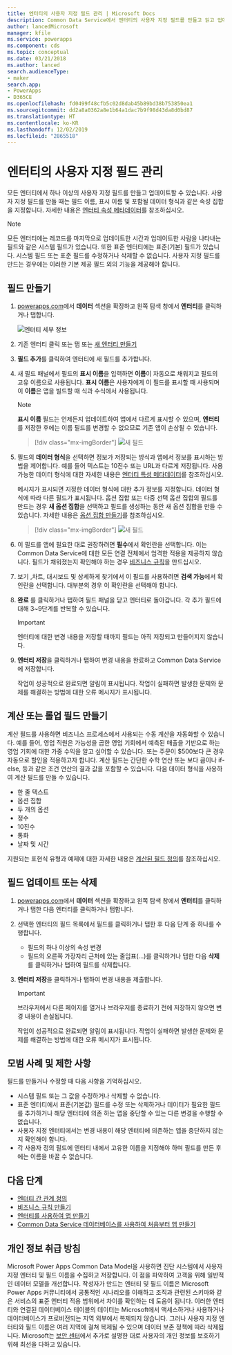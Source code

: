 ```yaml
---
title: 엔터티의 사용자 지정 필드 관리 | Microsoft Docs
description: Common Data Service에서 엔터티의 사용자 지정 필드를 만들고 읽고 업데이트하고 삭제하는 방법에 대한 연습입니다.
author: lancedMicrosoft
manager: kfile
ms.service: powerapps
ms.component: cds
ms.topic: conceptual
ms.date: 03/21/2018
ms.author: lanced
search.audienceType:
- maker
search.app:
- PowerApps
- D365CE
ms.openlocfilehash: fd0499f48cfb5c02d8dab45b89bd38b753850ea1
ms.sourcegitcommit: dd2a8a0362a8e1b64a1dac7b9f98d43da8d0bd87
ms.translationtype: HT
ms.contentlocale: ko-KR
ms.lasthandoff: 12/02/2019
ms.locfileid: "2865518"
---
```

# <a name="manage-custom-fields-in-an-entity"></a>엔터티의 사용자 지정 필드 관리
모든 엔터티에서 하나 이상의 사용자 지정 필드를 만들고 업데이트할 수 있습니다. 사용자 지정 필드를 만들 때는 필드 이름, 표시 이름 및 포함될 데이터 형식과 같은 속성 집합을 지정합니다. 자세한 내용은 [엔터티 속성 메타데이터](../../developer/common-data-service/entity-attribute-metadata.md)를 참조하십시오.

> [!NOTE]
> 모든 엔터티에는 레코드를 마지막으로 업데이트한 시간과 업데이트한 사람을 나타내는 필드와 같은 시스템 필드가 있습니다. 또한 표준 엔터티에는 표준(기본) 필드가 있습니다. 시스템 필드 또는 표준 필드를 수정하거나 삭제할 수 없습니다. 사용자 지정 필드를 만드는 경우에는 이러한 기본 제공 필드 외의 기능을 제공해야 합니다.

## <a name="create-a-field"></a>필드 만들기
1. [powerapps.com](https://make.powerapps.com/?utm_source=padocs&utm_medium=linkinadoc&utm_campaign=referralsfromdoc)에서 **데이터** 섹션을 확장하고 왼쪽 탐색 창에서 **엔터티**를 클릭하거나 탭합니다.

    ![엔터티 세부 정보](./media/data-platform-cds-create-entity/entitylist.png "엔터티 목록")

2. 기존 엔터티 클릭 또는 탭 또는 [새 엔터티 만들기](data-platform-create-entity.md)

3. **필드 추가**를 클릭하여 엔터티에 새 필드를 추가합니다.

4. 새 필드 패널에서 필드의 **표시 이름**을 입력하면 **이름**이 자동으로 채워지고 필드의 고유 이름으로 사용됩니다. **표시 이름**은 사용자에게 이 필드를 표시할 때 사용되며 이 **이름**은 앱을 빌드할 때 식과 수식에서 사용됩니다.

    > [!NOTE]
    > **표시 이름** 필드는 언제든지 업데이트하여 앱에서 다르게 표시할 수 있으며, **엔터티** 를 저장한 후에는 이름 필드를 변경할 수 없으므로 기존 앱이 손상될 수 있습니다.

    > [!div class="mx-imgBorder"] 
    > ![새 필드](./media/data-platform-cds-create-entity/newfieldpanel.png "새 필드 패널")

5. 필드의 **데이터 형식**을 선택하면 정보가 저장되는 방식과 앱에서 정보를 표시하는 방법을 제어합니다. 예를 들어 텍스트는 10진수 또는 URL과 다르게 저장됩니다. 사용 가능한 데이터 형식에 대한 자세한 내용은 [엔터티 특성 메타데이터](../../developer/common-data-service/entity-attribute-metadata.md)를 참조하십시오.

    메시지가 표시되면 지정한 데이터 형식에 대한 추가 정보를 지정합니다. 데이터 형식에 따라 다른 필드가 표시됩니다. 옵션 집합 또는 다중 선택 옵션 집합의 필드를 만드는 경우 **새 옵션 집합**을 선택하고 필드를 생성하는 동안 새 옵션 집합을 만들 수 있습니다. 자세한 내용은 [옵션 집합 만들기](custom-picklists.md)를 참조하십시오.

    > [!div class="mx-imgBorder"] 
    > ![새 필드](./media/data-platform-cds-create-entity/newfieldpanel-2.png "새 필드 패널")


7. 이 필드를 앱에 필요한 대로 권장하려면 **필수**에서 확인란을 선택합니다. 이는 Common Data Service에 대한 모든 연결 전체에서 엄격한 적용을 제공하지 않습니다. 필드가 채워졌는지 확인해야 하는 경우 [비즈니스 규칙](data-platform-create-business-rule.md)을 만드십시오.

8. 보기 ,차트, 대시보드 및 상세하게 찾기에서 이 필드를 사용하려면 **검색 가능**에서 확인란을 선택합니다. 대부분의 경우 이 확인란을 선택해야 합니다.

9. **완료** 를 클릭하거나 탭하여 필드 패널을 닫고 엔터티로 돌아갑니다. 각 추가 필드에 대해 3~9단계를 반복할 수 있습니다.
   
    > [!IMPORTANT]
    > 엔터티에 대한 변경 내용을 저장할 때까지 필드는 아직 저장되고 만들어지지 않습니다.

10. **엔터티 저장**을 클릭하거나 탭하여 변경 내용을 완료하고 Common Data Service에 저장합니다.

    작업이 성공적으로 완료되면 알림이 표시됩니다. 작업이 실패하면 발생한 문제와 문제를 해결하는 방법에 대한 오류 메시지가 표시됩니다.

## <a name="create-a-calculated-or-roll-up-field"></a>계산 또는 롤업 필드 만들기
계산 필드를 사용하면 비즈니스 프로세스에서 사용되는 수동 계산을 자동화할 수 있습니다. 예를 들어, 영업 직원은 가능성을 곱한 영업 기회에서 예측된 매출을 기반으로 하는 영업 기회에 대한 가중 수익을 알고 싶어할 수 있습니다. 또는 주문이 $500보다 큰 경우 자동으로 할인을 적용하고자 합니다. 계산 필드는 간단한 수학 연산 또는 보다 큼이나 if-else, 등과 같은 조건 연산의 결과 값을 포함할 수 있습니다. 다음 데이터 형식을 사용하여 계산 필드를 만들 수 있습니다.

* 한 줄 텍스트
* 옵션 집합
* 두 개의 옵션
* 정수
* 10진수
* 통화
* 날짜 및 시간

지원되는 표현식 유형과 예제에 대한 자세한 내용은 [계산된 필드 정의](/dynamics365/customer-engagement/customize/define-calculated-fields)를 참조하십시오.

## <a name="update-or-delete-a-field"></a>필드 업데이트 또는 삭제
1. [powerapps.com](https://make.powerapps.com/?utm_source=padocs&utm_medium=linkinadoc&utm_campaign=referralsfromdoc)에서 **데이터** 섹션을 확장하고 왼쪽 탐색 창에서 **엔터티**를 클릭하거나 탭한 다음 엔터티를 클릭하거나 탭합니다.
2. 선택한 엔터티의 필드 목록에서 필드를 클릭하거나 탭한 후 다음 단계 중 하나를 수행합니다.
   
   * 필드의 하나 이상의 속성 변경
   * 필드의 오른쪽 가장자리 근처에 있는 줄임표(...)를 클릭하거나 탭한 다음 **삭제**를 클릭하거나 탭하여 필드를 삭제합니다.

3. **엔터티 저장**을 클릭하거나 탭하여 변경 내용을 제출합니다.
   
    > [!IMPORTANT]
    > 브라우저에서 다른 페이지를 열거나 브라우저를 종료하기 전에 저장하지 않으면 변경 내용이 손실됩니다.

    작업이 성공적으로 완료되면 알림이 표시됩니다. 작업이 실패하면 발생한 문제와 문제를 해결하는 방법에 대한 오류 메시지가 표시됩니다.

## <a name="best-practices-and-restrictions"></a>모범 사례 및 제한 사항
필드를 만들거나 수정할 때 다음 사항을 기억하십시오.

* 시스템 필드 또는 그 값을 수정하거나 삭제할 수 없습니다.
* 표준 엔터티에서 표준(기본값) 필드를 수정 또는 삭제하거나 데이터가 필요한 필드를 추가하거나 해당 엔터티에 의존 하는 앱을 중단할 수 있는 다른 변경을 수행할 수 없습니다.
* 사용자 지정 엔터티에서는 변경 내용이 해당 엔터티에 의존하는 앱을 중단하지 않는지 확인해야 합니다.
* 각 사용자 정의 필드에 엔터티 내에서 고유한 이름을 지정해야 하며 필드를 만든 후에는 이름을 바꿀 수 없습니다.

## <a name="next-steps"></a>다음 단계
* [엔터티 간 관계 정의](data-platform-entity-lookup.md)
* [비즈니스 규칙 만들기](data-platform-create-business-rule.md)
* [엔터티를 사용하여 앱 만들기](../canvas-apps/data-platform-create-app.md)
* [Common Data Service 데이터베이스를 사용하여 처음부터 앱 만들기](../canvas-apps/data-platform-create-app-scratch.md)

## <a name="privacy-notice"></a>개인 정보 취급 방침
Microsoft Power Apps Common Data Model을 사용하면 진단 시스템에서 사용자 지정 엔터티 및 필드 이름을 수집하고 저장합니다.  이 점을 파악하여 고객을 위해 일반적인 데이터 모델을 개선합니다. 작성자가 만드는 엔터티 및 필드 이름은 Microsoft Power Apps 커뮤니티에서 공통적인 시나리오를 이해하고 조직과 관련된 스키마와 같은 서비스의 표준 엔터티 적용 범위에서 차이를 확인하는 데 도움이 됩니다. 이러한 엔터티와 연결된 데이터베이스 테이블의 데이터는 Microsoft에서 액세스하거나 사용하거나 데이터베이스가 프로비전되는 지역 외부에서 복제되지 않습니다. 그러나 사용자 지정 엔터티와 필드 이름은 여러 지역에 걸쳐 복제될 수 있으며 데이터 보존 정책에 따라 삭제됩니다. Microsoft는 [보안 센터](https://www.microsoft.com/trustcenter/Privacy/default.aspx)에서 추가로 설명한 대로 사용자의 개인 정보를 보호하기 위해 최선을 다하고 있습니다.

